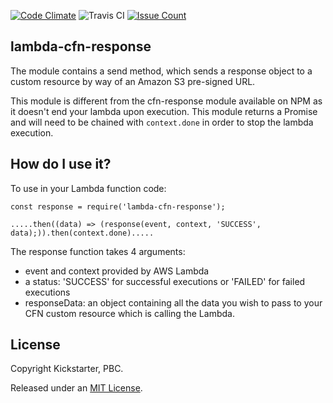 [![Code Climate](https://codeclimate.com/github/natachaS/lambda-cfn-response/badges/gpa.svg)](https://codeclimate.com/github/natachaS/lambda-cfn-response) ![Travis CI](https://travis-ci.org/natachaS/lambda-cfn-response.svg?branch=master) [![Issue Count](https://codeclimate.com/github/natachaS/lambda-cfn-response/badges/issue_count.svg)](https://codeclimate.com/github/natachaS/lambda-cfn-response) 

## lambda-cfn-response

The module contains a send method, which sends a response object to a custom resource by way of an Amazon S3 pre-signed URL.

This module is different from the cfn-response module available on NPM as it doesn't end your lambda upon execution.
This module returns a Promise and will need to be chained with ``` context.done ``` in order to stop the lambda execution.

## How do I use it?

To use in your Lambda function code:

```
const response = require('lambda-cfn-response');

.....then((data) => (response(event, context, 'SUCCESS', data);)).then(context.done).....

```
 The response function takes 4 arguments:
 - event and context provided by AWS Lambda
 - a status: 'SUCCESS' for successful executions or 'FAILED' for failed executions
 - responseData: an object containing all the data you wish to pass to your CFN custom resource which is calling the Lambda.

 ## License

Copyright Kickstarter, PBC.

Released under an [MIT License](http://opensource.org/licenses/MIT).
